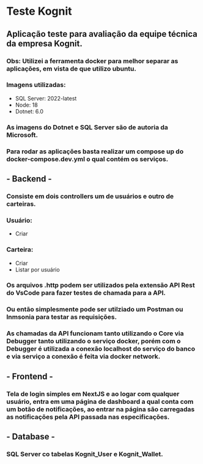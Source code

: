 # Teste Kognit

## Aplicação teste para avaliação da equipe técnica da empresa Kognit.

### Obs: Utilizei a ferramenta docker para melhor separar as aplicações, em vista de que utilizo ubuntu.

### Imagens utilizadas:
- SQL Server: 2022-latest
- Node: 18
- Dotnet: 6.0

### As imagens do Dotnet e SQL Server são de autoria da Microsoft.

### Para rodar as aplicações basta realizar um compose up do docker-compose.dev.yml o qual contém os serviços.

## - Backend -

### Consiste em dois controllers um de usuários e outro de carteiras.

### Usuário:
- Criar
### Carteira:
- Criar
- Listar por usuário

### Os arquivos .http podem ser utilizados pela extensão API Rest do VsCode para fazer testes de chamada para a API.

### Ou então simplesmente pode ser utilziado um Postman ou Inmsonia para testar as requisições.

### As chamadas da API funcionam tanto utilizando o Core via Debugger tanto utilizando o serviço docker, porém com o Debugger é utilizada a conexão localhost do serviço do banco e via serviço a conexão é feita via docker network.

## - Frontend -

### Tela de login simples em NextJS e ao logar com qualquer usuário, entra em uma página de dashboard a qual conta com um botão de notificações, ao entrar na página são carregadas as notificações pela API passada nas especificações.

## - Database -

### SQL Server co tabelas Kognit_User e Kognit_Wallet.

